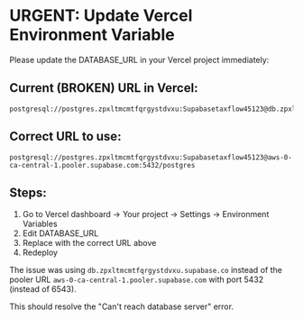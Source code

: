 # URGENT: Update Vercel Environment Variable

Please update the DATABASE_URL in your Vercel project immediately:

## Current (BROKEN) URL in Vercel:
```
postgresql://postgres.zpxltmcmtfqrgystdvxu:Supabasetaxflow45123@db.zpxltmcmtfqrgystdvxu.supabase.co:5432/postgres
```

## Correct URL to use:
```
postgresql://postgres.zpxltmcmtfqrgystdvxu:Supabasetaxflow45123@aws-0-ca-central-1.pooler.supabase.com:5432/postgres
```

## Steps:
1. Go to Vercel dashboard → Your project → Settings → Environment Variables
2. Edit DATABASE_URL 
3. Replace with the correct URL above
4. Redeploy

The issue was using `db.zpxltmcmtfqrgystdvxu.supabase.co` instead of the pooler URL `aws-0-ca-central-1.pooler.supabase.com` with port 5432 (instead of 6543).

This should resolve the "Can't reach database server" error.